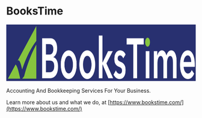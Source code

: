 # BooksTime

<div align="center">
<img height="150rem" width="100%" src="https://github.com/BooksTime/.github/blob/main/images/BooksTime_Logo_Full_Rectangle_Dark.png"/>
</div>

Accounting And Bookkeeping Services For Your Business.

Learn more about us and what we do, at [https://www.bookstime.com/](https://www.bookstime.com/)
